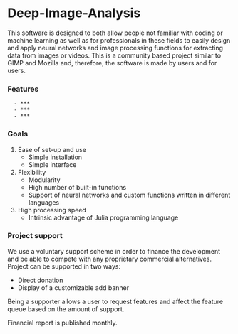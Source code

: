 # Deep-Image-Analysis
This software is designed to both allow people not familiar with coding or machine learning as well as for professionals in these fields to easily design and apply neural networks and image processing functions for extracting data from images or videos.
This is a community based project similar to GIMP and Mozilla and, therefore, the software is made by users and for users.

### Features
      - ***
      - ***
      - ***

### Goals
1. Ease of set-up and use
      - Simple installation
      - Simple interface
2. Flexibility
      - Modularity
      - High number of built-in functions
      - Support of neural networks and custom functions written in different languages
3. High processing speed
      - Intrinsic advantage of Julia programming language

### Project support
We use a voluntary support scheme in order to finance the development and be able to compete with any proprietary commercial alternatives. 
Project can be supported in two ways:
   - Direct donation
   - Display of a customizable add banner

Being a supporter allows a user to request features and affect the feature queue based on the amount of support.

Financial report is published monthly.




